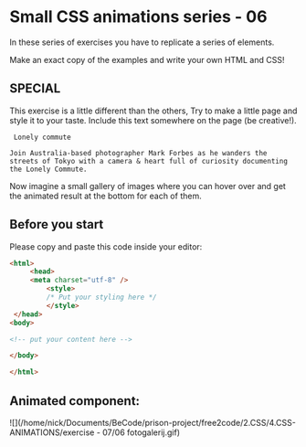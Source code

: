 # Small CSS animations series - 06

In these series of exercises you have to replicate a series of elements.

Make an exact copy of the examples and write your own HTML and CSS!

## SPECIAL

This exercise is a little different than the others, Try to make  a little page and style it to your taste. Include this text somewhere on the page (be creative!).

` Lonely commute`

`Join Australia-based photographer Mark Forbes as he wanders the streets of Tokyo with a camera & heart full of curiosity documenting the Lonely Commute.`

Now imagine a small gallery of images where you can hover over and get the animated result at the bottom for each of them.

## Before you start

Please copy and paste this code inside your editor:

```html
<html>
     <head>
     <meta charset="utf-8" />
         <style>
         /* Put your styling here */
         </style>
 </head>
<body>

<!-- put your content here -->

</body>

</html>
```

## Animated component:

![](/home/nick/Documents/BeCode/prison-project/free2code/2.CSS/4.CSS-ANIMATIONS/exercise - 07/06 fotogalerij.gif)


